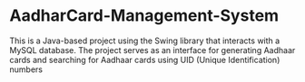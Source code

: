 # AadharCard-Management-System
This is a Java-based project using the Swing library that interacts with a MySQL database. The project serves as an interface for generating Aadhaar cards and searching for Aadhaar cards using UID (Unique Identification) numbers
